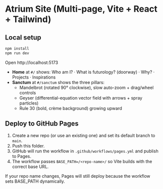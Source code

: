# Atrium Site (Multi-page, Vite + React + Tailwind)

## Local setup
```bash
npm install
npm run dev
```

Open http://localhost:5173

- **Home** at `#/` shows: Who am I? · What is futurology? (doorway) · Why? · Projects · Inspirations
- **Sanctum** at `#/sanctum` shows the three pillars:
  - Mandelbrot (rotated 90° clockwise), slow auto-zoom + drag/wheel controls
  - Geyser (differential-equation vector field with arrows + spray particles)
  - Rule 30 (bold, crème background) growing upward

## Deploy to GitHub Pages
1. Create a new repo (or use an existing one) and set its default branch to `main`.
2. Push this folder.
3. GitHub will run the workflow in `.github/workflows/pages.yml` and publish to Pages.
4. The workflow passes `BASE_PATH=/<repo-name>/` so Vite builds with the correct base URL.

If your repo name changes, Pages will still deploy because the workflow sets BASE_PATH dynamically.
